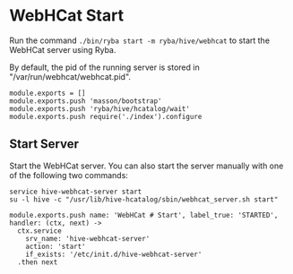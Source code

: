 
# WebHCat Start

Run the command `./bin/ryba start -m ryba/hive/webhcat` to start the WebHCat
server using Ryba.

By default, the pid of the running server is stored in
"/var/run/webhcat/webhcat.pid".

    module.exports = []
    module.exports.push 'masson/bootstrap'
    module.exports.push 'ryba/hive/hcatalog/wait'
    module.exports.push require('./index').configure

## Start Server

Start the WebHCat server. You can also start the server manually with one of the
following two commands:

```
service hive-webhcat-server start
su -l hive -c "/usr/lib/hive-hcatalog/sbin/webhcat_server.sh start"
```

    module.exports.push name: 'WebHCat # Start', label_true: 'STARTED', handler: (ctx, next) ->
      ctx.service
        srv_name: 'hive-webhcat-server'
        action: 'start'
        if_exists: '/etc/init.d/hive-webhcat-server'
      .then next

